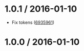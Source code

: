 <!--remark setext-->

<!--lint disable no-multiple-toplevel-headings -->

1.0.1 / 2016-01-10
==================

*   Fix tokens ([6935961](https://github.com/wooorm/remark-retext/commit/6935961))

1.0.0 / 2016-01-10
==================
